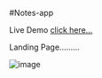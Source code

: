 #Notes-app

Live Demo [click here...](https://vipul1432.github.io/Notes-app/)

Landing Page.........

![image](https://user-images.githubusercontent.com/81670997/171983953-330a0718-3232-42f9-85f1-d613c8885770.png)
